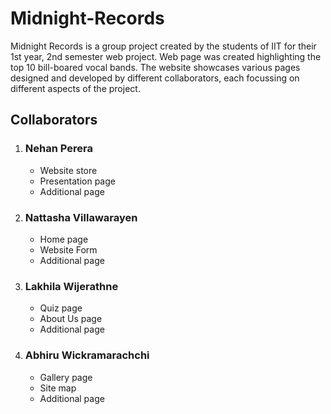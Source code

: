 # Midnight-Records

Midnight Records is a group project created by the students of IIT for their 1st year, 2nd semester web project. Web page was created highlighting the top 10 bill-boared vocal bands.
The website showcases various pages designed and developed by different collaborators, each focussing on different aspects of the project.

## Collaborators
<ol>
    <li>
      <h3>Nehan Perera</h3>
      <ul>
        <li>Website store</li>
        <li>Presentation page</li>
        <li>Additional page</li>
      </ul>
    </li>

<li>
  <h3>Nattasha Villawarayen</h3>
  <ul>
    <li>Home page</li>
    <li>Website Form</li>
    <li>Additional page</li>
  </ul>
</li>

<li>
  <h3>Lakhila Wijerathne</h3>
  <ul>
    <li>Quiz page</li>
    <li>About Us page</li>
    <li>Additional page</li>
  </ul>
</li>

<li>
  <h3>Abhiru Wickramarachchi</h3>
  <ul>
    <li>Gallery page</li>
    <li>Site map</li>
    <li>Additional page</li>
  </ul>
</li>
</ol>
